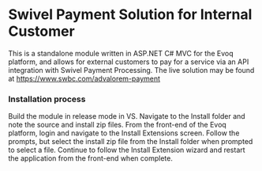 # Swivel Payment Solution for Internal Customer
This is a standalone module written in ASP.NET C# MVC for the Evoq platform, and allows for external customers to pay for a service via an API integration with Swivel Payment Processing. The live solution may be found at https://www.swbc.com/advalorem-payment


### Installation process
Build the module in release mode in VS. Navigate to the Install folder and note the source and install zip files. From the front-end of the Evoq platform, login and navigate to the Install Extensions screen. Follow the prompts, but select the install zip file from the Install folder when prompted to select a file. Continue to follow the Install Extension wizard and restart the application from the front-end when complete.

